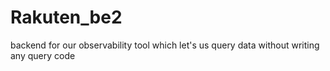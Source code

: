 # Rakuten_be2
backend for our observability tool which let's us query data without writing any query code
